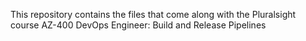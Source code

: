 This repository contains the files that come along with the Pluralsight course AZ-400 DevOps Engineer: Build and Release Pipelines